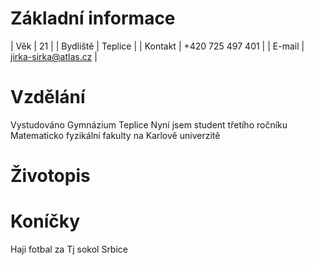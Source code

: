 
# Základní informace

| Věk      | 21                   |
| Bydliště | Teplice              |
| Kontakt  | +420 725 497 401     |
| E-mail   | jirka-sirka@atlas.cz |

# Vzdělání
Vystudováno Gymnázium Teplice
Nyní jsem student třetího ročníku Matematicko fyzikální fakulty na Karlově univerzitě

# Životopis


# Koníčky
Haji fotbal za Tj sokol Srbice
